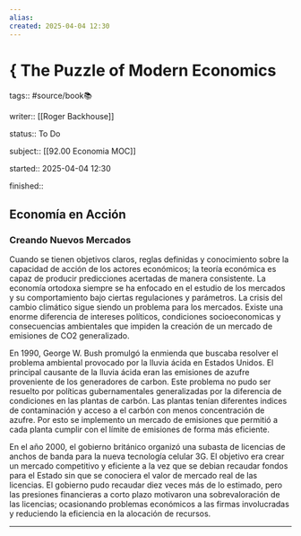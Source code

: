 ```yaml
---
alias: 
created: 2025-04-04 12:30
---
```

# { The Puzzle of Modern Economics
tags:: #source/book📚 

writer:: [[Roger Backhouse]]

status:: To Do

subject:: [[92.00 Economia MOC]]

started:: 2025-04-04 12:30

finished::

## Economía en Acción
### Creando Nuevos Mercados
Cuando se tienen objetivos claros, reglas definidas y conocimiento sobre la capacidad de acción de los actores económicos; la teoría económica es capaz de producir predicciones acertadas de manera consistente. La economía ortodoxa siempre se ha enfocado en el estudio de los mercados y su comportamiento bajo ciertas regulaciones y parámetros. La crisis del cambio climático sigue siendo un problema para los mercados. Existe una enorme diferencia de intereses políticos, condiciones socioeconomicas y consecuencias ambientales que impiden la creación de un mercado de emisiones de CO2 generalizado.

En 1990, George W. Bush promulgó la enmienda que buscaba resolver el problema ambiental provocado por la lluvia ácida en Estados Unidos. El principal causante de la lluvia ácida eran las emisiones de azufre proveniente de los generadores de carbon. Este problema no pudo ser resuelto por políticas gubernamentales generalizadas por la diferencia de condiciones en las plantas de carbón. Las plantas tenían diferentes indices de contaminación y acceso a el carbón con menos concentración de azufre. Por esto se implemento un mercado de emisiones que permitió a cada planta cumplir con el límite de emisiones de forma más eficiente. 

En el año 2000, el gobierno británico organizó una subasta de licencias de anchos de banda para la nueva tecnología celular 3G. El objetivo era crear un mercado competitivo y eficiente a la vez que se debian recaudar fondos para el Estado sin que se conociera el valor de mercado real de las licencias. El gobierno pudo recaudar diez veces más de lo estimado, pero las presiones financieras a corto plazo motivaron una sobrevaloración de las licencias; ocasionando problemas económicos a las firmas involucradas y reduciendo la eficiencia en la alocación de recursos.
___

